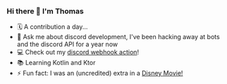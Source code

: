 ### Hi there 👋 I'm Thomas

- 🗓️ A contribution a day...
- 💬 Ask me about discord development, I've been hacking away at bots and the discord API for a year now
- 💻 Check out my [discord webhook action](https://github.com/tsickert/discord-webhook)!
- 📚 Learning Kotlin and Ktor
- ⚡ Fun fact: I was an (uncredited) extra in a [Disney Movie!](https://www.imdb.com/title/tt0397113/)

